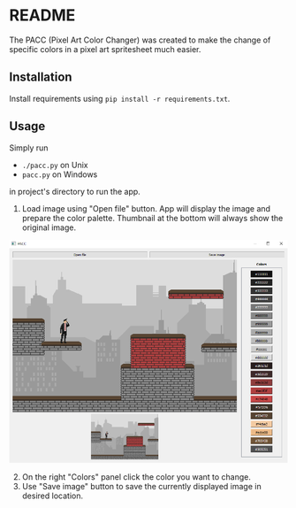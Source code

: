 # README

The PACC (Pixel Art Color Changer) was created to make the change of specific colors in a pixel art spritesheet much easier.

## Installation

Install requirements using `pip install -r requirements.txt`.

## Usage

Simply run 
- `./pacc.py` on Unix
- `pacc.py` on Windows

in project's directory to run the app.
1. Load image using "Open file" button. App will display the image and prepare the color palette. Thumbnail at the bottom will always show the original image.

![Main view image](https://github.com/lukaszmenc/pixel-art-color-changer/blob/master/images/mainview.PNG)

2. On the right "Colors" panel click the color you want to change.
3. Use "Save image" button to save the currently displayed image in desired location.